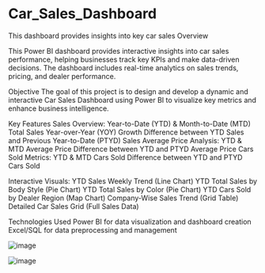 # Car_Sales_Dashboard
This dashboard provides insights into key car sales
Overview

This Power BI dashboard provides interactive insights into car sales performance, helping businesses track key KPIs and make data-driven decisions. The dashboard includes real-time analytics on sales trends, pricing, and dealer performance.

Objective
The goal of this project is to design and develop a dynamic and interactive Car Sales Dashboard using Power BI to visualize key metrics and enhance business intelligence.

Key Features
Sales Overview:
Year-to-Date (YTD) & Month-to-Date (MTD) Total Sales
Year-over-Year (YOY) Growth
Difference between YTD Sales and Previous Year-to-Date (PTYD) Sales
Average Price Analysis:
YTD & MTD Average Price
Difference between YTD and PTYD Average Price
Cars Sold Metrics:
YTD & MTD Cars Sold
Difference between YTD and PTYD Cars Sold

Interactive Visuals:
YTD Sales Weekly Trend (Line Chart)
YTD Total Sales by Body Style (Pie Chart)
YTD Total Sales by Color (Pie Chart)
YTD Cars Sold by Dealer Region (Map Chart)
Company-Wise Sales Trend (Grid Table)
Detailed Car Sales Grid (Full Sales Data)

Technologies Used
Power BI for data visualization and dashboard creation
Excel/SQL for data preprocessing and management

![image](https://github.com/user-attachments/assets/c1ef89e2-3838-4f64-b1a8-d57343b6ef83)

![image](https://github.com/user-attachments/assets/9bdd9780-0062-4f06-913b-7acedcd03577)
